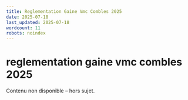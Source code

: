 ```yaml
---
title: Reglementation Gaine Vmc Combles 2025
date: 2025-07-18
last_updated: 2025-07-18
wordcount: 11
robots: noindex
---
```


# reglementation gaine vmc combles 2025

Contenu non disponible – hors sujet.